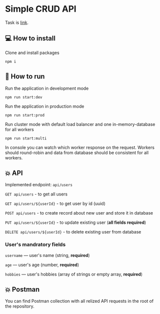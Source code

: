 # Simple CRUD API

Task is [link](https://github.com/AlreadyBored/nodejs-assignments/blob/main/assignments/crud-api/assignment.md).

## 💻 How to install

Clone and install packages

```
npm i
```

## 🚀 How to run

Run the application in development mode

```
npm run start:dev
```

Run the application in production mode

```
npm run start:prod
```
Run cluster mode with default load balancer and one in-memory-database for all workers

```
npm run start:multi
```

In console you can watch which worker response on the request. Workers should round-robin and data from database should be consistent for all workers.

## 💥 API

Implemented endpoint: `api/users`

`GET api/users` - to get all users

`GET api/users/${userId}` - to get user by id (uuid)

`POST api/users` - to create record about new user and store it in database

`PUT api/users/${userId}` - to update existing user (**all fields required**)

`DELETE api/users/${userId}` - to delete existing user from database

### User's mandratory fields

`username` — user's name (string, **required**)

`age` — user's age (number, **required**)

`hobbies` — user's hobbies (array of strings or empty array, **required**)

## 💥 Postman

You can find Postman collection with all relized API requests in the root of the repository.